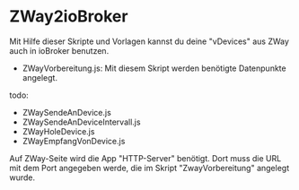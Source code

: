 # ZWay2ioBroker
Mit Hilfe dieser Skripte und Vorlagen kannst du deine "vDevices" aus ZWay auch in ioBroker benutzen.

- ZWayVorbereitung.js:
  Mit diesem Skript werden benötigte Datenpunkte angelegt.
  
todo:
- ZWaySendeAnDevice.js
- ZWaySendeAnDeviceIntervall.js
- ZWayHoleDevice.js
- ZWayEmpfangVonDevice.js

Auf ZWay-Seite wird die App "HTTP-Server" benötigt. Dort muss die URL mit dem Port angegeben werde, die im Skript "ZwayVorbereitung" angelegt wurde.
